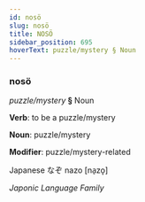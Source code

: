 ```yaml
---
id: nosö
slug: nosö
title: NOSÖ
sidebar_position: 695
hoverText: puzzle/mystery § Noun
---
```


### nosö

*puzzle/mystery* **§** Noun

**Verb**: to be a puzzle/mystery

**Noun**: puzzle/mystery

**Modifier**: puzzle/mystery-related

Japanese なぞ nazo [na̠zo̞]

*Japonic Language Family*